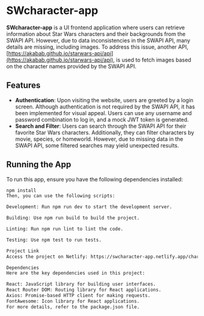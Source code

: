 # SWcharacter-app

**SWcharacter-app** is a UI frontend application where users can retrieve information about Star Wars characters and their backgrounds from the SWAPI API. However, due to data inconsistencies in the SWAPI API, many details are missing, including images. To address this issue, another API, [https://akabab.github.io/starwars-api/api](https://akabab.github.io/starwars-api/api), is used to fetch images based on the character names provided by the SWAPI API.

## Features

- **Authentication**: Upon visiting the website, users are greeted by a login screen. Although authentication is not required by the SWAPI API, it has been implemented for visual appeal. Users can use any username and password combination to log in, and a mock JWT token is generated.
- **Search and Filter**: Users can search through the SWAPI API for their favorite Star Wars characters. Additionally, they can filter characters by movie, species, or homeworld. However, due to missing data in the SWAPI API, some filtered searches may yield unexpected results.

## Running the App

To run this app, ensure you have the following dependencies installed:

```bash
npm install
Then, you can use the following scripts:

Development: Run npm run dev to start the development server.

Building: Use npm run build to build the project.

Linting: Run npm run lint to lint the code.

Testing: Use npm test to run tests.

Project Link
Access the project on Netlify: https://swcharacter-app.netlify.app/characters

Dependencies
Here are the key dependencies used in this project:

React: JavaScript library for building user interfaces.
React Router DOM: Routing library for React applications.
Axios: Promise-based HTTP client for making requests.
FontAwesome: Icon library for React applications.
For more details, refer to the package.json file.
```
